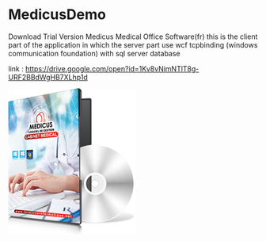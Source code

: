 # MedicusDemo
Download Trial Version Medicus Medical Office Software(fr)
this is the client part of the application in which the server part use wcf tcpbinding (windows communication foundation) with sql server database

link : https://drive.google.com/open?id=1Kv8vNimNTlT8g-URF2BBdWgHB7XLhp1d

![Image description](https://github.com/mouatez25/MedicusDemo/blob/master/Images/medicus.png
)
